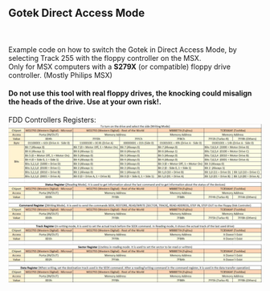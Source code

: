 ## Gotek Direct Access Mode  
  
<br><br>
Example code on how to switch the Gotek in Direct Access Mode, by selecting Track 255 with the floppy controller on the MSX.  
Only for MSX computers with a **S279X** (or compatible) floppy drive controller. (Mostly Philips MSX)
  
#### Do not use this tool with real floppy drives, the knocking could misalign the heads of the drive. Use at your own risk!. 
  
FDD Controllers Registers:  
![FDD_Controllers_Registers](Documents/FDD_Controllers_Registers.jpg)
